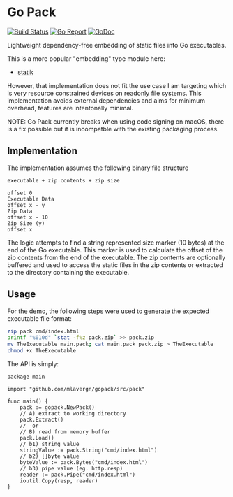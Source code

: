 # Go Pack

[![Build Status](https://github.com/mlavergn/gopack/actions/workflows/build.yml/badge.svg)](https://github.com/mlavergn/gopack/actions/workflows/build.yml)
[![Go Report](https://goreportcard.com/badge/github.com/mlavergn/gopack)](https://goreportcard.com/report/github.com/mlavergn/gopack)
[![GoDoc](https://godoc.org/github.com/mlavergn/gopack/src/gopack?status.svg)](https://godoc.org/github.com/mlavergn/gopack/src/gopack)

Lightweight dependency-free embedding of static files into Go executables.

This is a more popular "embedding" type module here:

- [statik](https://github.com/rakyll/statik)

However, that implementation does not fit the use case I am targeting which is very resource constrained devices on readonly file systems. This implementation avoids external dependencies and aims for minimum overhead, features are intentonally minimal.

NOTE: Go Pack currently breaks when using code signing on macOS, there is a fix possible but it is incompatble with the existing packaging process.

## Implementation

The implementation assumes the following binary file structure

```text
executable + zip contents + zip size

offset 0
Executable Data
offset x - y
Zip Data
offset x - 10
Zip Size (y)
offset x
```

The logic attempts to find a string represented size marker (10 bytes) at the end of the Go executable. This marker is used
to calculate the offset of the zip contents from the end of the executable. The zip contents are optionally buffered
and used to access the static files in the zip contents or extracted to the directory containing the executable.

## Usage

For the demo, the following steps were used to generate the expected executable file format:

```bash
zip pack cmd/index.html
printf "%010d" `stat -f%z pack.zip` >> pack.zip
mv TheExecutable main.pack; cat main.pack pack.zip > TheExecutable
chmod +x TheExecutable
```

The API is simply:

```golang
package main

import "github.com/mlavergn/gopack/src/pack"

func main() {
    pack := gopack.NewPack()
    // A) extract to working directory
    pack.Extract()
    // -or-
    // B) read from memory buffer
    pack.Load()
    // b1) string value
    stringValue := pack.String("cmd/index.html")
    // b2) []byte value
    byteValue := pack.Bytes("cmd/index.html")
    // b3) pipe value (eg. http.resp)
    reader := pack.Pipe("cmd/index.html")
    ioutil.Copy(resp, reader)
}
```
